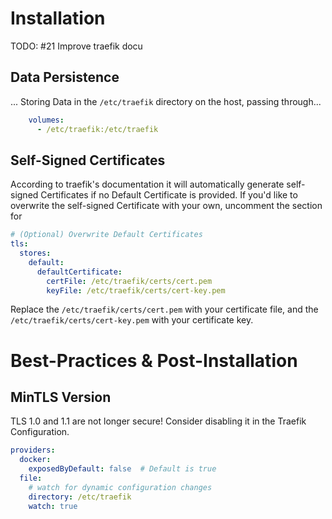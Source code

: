 # Installation

TODO: #21 Improve traefik docu

## Data Persistence
... Storing Data in the `/etc/traefik` directory on the host, passing through...
```yaml
    volumes:
      - /etc/traefik:/etc/traefik
```

## Self-Signed Certificates
According to traefik's documentation it will automatically generate self-signed Certificates if no Default Certificate is provided. If you'd like to overwrite the self-signed Certificate with your own, uncomment the section for 
```yaml 
# (Optional) Overwrite Default Certificates
tls:
  stores:
    default:
      defaultCertificate:
        certFile: /etc/traefik/certs/cert.pem
        keyFile: /etc/traefik/certs/cert-key.pem
```
Replace the `/etc/traefik/certs/cert.pem` with your certificate file, and the `/etc/traefik/certs/cert-key.pem` with your certificate key.


# Best-Practices & Post-Installation


## MinTLS Version
TLS 1.0 and 1.1 are not longer secure! Consider disabling it in the Traefik Configuration.


```yaml
providers:
  docker:
    exposedByDefault: false  # Default is true
  file:
    # watch for dynamic configuration changes
    directory: /etc/traefik
    watch: true
```